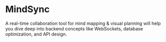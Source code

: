 # MindSync
A real-time collaboration tool for mind mapping &amp; visual planning will help you dive deep into backend concepts like WebSockets, database optimization, and API design.
